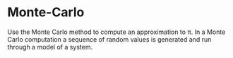 # Monte-Carlo
Use the Monte Carlo method to compute an approximation to π. In a Monte Carlo computation a sequence of random values is generated and run through a model of a system.
